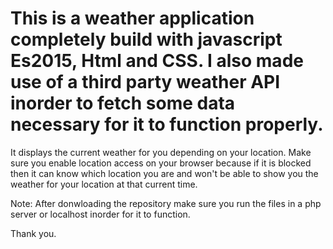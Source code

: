 # This is a weather application completely build with javascript Es2015, Html and CSS. I also made use of a third party weather API inorder to fetch some data necessary for it to function properly.

It displays the current weather for you depending on your location. Make sure you enable location access on your browser because if it is blocked then it can know which location you are and won't be able to show you the weather for your location at that current time.

Note: After donwloading the repository make sure you run the files in a php server or localhost inorder for it to function.

Thank you.
